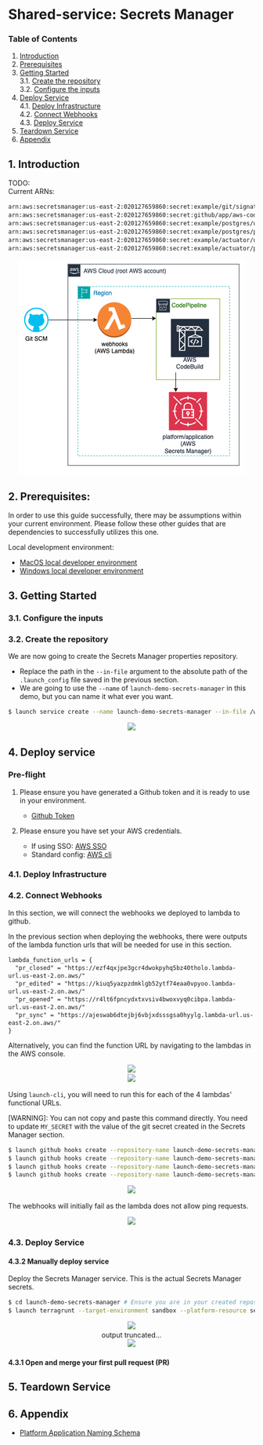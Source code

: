 # Shared-service: Secrets Manager
### **Table of Contents**
1. [Introduction](#1-introduction)
2. [Prerequisites](#2-Prerequisites)
3. [Getting Started](#3-getting-started)  
  3.1. [Create the repository](#31-create-the-repository)  
  3.2. [Configure the inputs](#32-configure-the-inputs)  
4. [Deploy Service](#4-deploy-service)  
  4.1. [Deploy Infrastructure](#41-deploy-infrastructure)  
  4.2. [Connect Webhooks](#42-connect-webhooks)  
  4.3. [Deploy Service](#43-deploy-service)  
5. [Teardown Service](#5-teardown-service)
6. [Appendix](#6-appendix)

## 1. **Introduction**

TODO:  
Current ARNs:
```sh
arn:aws:secretsmanager:us-east-2:020127659860:secret:example/git/signature/secret
arn:aws:secretsmanager:us-east-2:020127659860:secret:github/app/aws-codepipeline-authentication/private_key
arn:aws:secretsmanager:us-east-2:020127659860:secret:example/postgres/username
arn:aws:secretsmanager:us-east-2:020127659860:secret:example/postgres/password
arn:aws:secretsmanager:us-east-2:020127659860:secret:example/actuator/username
arn:aws:secretsmanager:us-east-2:020127659860:secret:example/actuator/password
```

<p align="center">
  <img src="./pictures/sm-complete.png" />
</p>

## 2. **Prerequisites:**

In order to use this guide successfully, there may be assumptions within your current environment. Please follow these other guides that are dependencies to successfully utilizes this one. 

Local development environment:
  - [MacOS local developer environment](./../../../../../development-environments/local/mac/README.md)
  - [Windows local developer environment](./../../../../../development-environments/local/java/windows/README.md)

## 3. **Getting Started**

### 3.1. Configure the inputs


### 3.2. Create the repository
We are now going to create the Secrets Manager properties repository.

- Replace the path in the `--in-file` argument to the absolute path of the `.launch_config` file saved in the previous section. 
- We are going to use the `--name` of `launch-demo-secrets-manager` in this demo, but you can name it what ever you want.

```sh
$ launch service create --name launch-demo-secrets-manager --in-file /workspaces/workplace/common-platform-documentation/platform/common-automation-framework/shared-services/aws/secretsmanager/inputs/.launch_config
```

<p align="center">
  <img src="./pictures/launch-service-create-platform-output.png" /> 
</p>

## 4. **Deploy service**

### Pre-flight
1. Please ensure you have generated a Github token and it is ready to use in your environment.
    - [Github Token](./../../../../development-environments/local/tools/token/README.md)

2. Please ensure you have set your AWS credentials.
    - If using SSO: [AWS SSO](./../../../../../development-environments/local/tools/aws/sso-login/README.md)
    - Standard config: [AWS cli](./../../../../../development-environments/local/tools/aws/cli/README.md)

### 4.1. Deploy Infrastructure


### 4.2. Connect Webhooks
In this section, we will connect the webhooks we deployed to lambda to github. 

In the previous section when deploying the webhooks, there were outputs of the lambda function urls that will be needed for use in this section. 

```
lambda_function_urls = {
  "pr_closed" = "https://ezf4qxjpe3gcr4dwokpyhq5bz40tholo.lambda-url.us-east-2.on.aws/"
  "pr_edited" = "https://kiuq5yazpzdmklgb52ytf74eaa0vpyoo.lambda-url.us-east-2.on.aws/"
  "pr_opened" = "https://r4lt6fpncydxtxvsiv4bwoxvyq0cibpa.lambda-url.us-east-2.on.aws/"
  "pr_sync" = "https://ajeswab6dtejbj6vbjxdsssgsa0hyylg.lambda-url.us-east-2.on.aws/"
}
```

Alternatively, you can find the function URL by navigating to the lambdas in the AWS console.

<p align="center">
  <img src="./pictures/lambdas.png" /><br>
  <img src="./pictures/lambda-describe.png" />
</p>

Using `launch-cli`, you will need to run this for each of the 4 lambdas' functional URLs.

[WARNING]: You can not copy and paste this command directly. You need to update `MY_SECRET` with the value of the git secret created in the Secrets Manager section.

```sh
$ launch github hooks create --repository-name launch-demo-secrets-manager --events '["pull_request"]'  --secret MY_SECRET --url FUNCTION_URL_1
$ launch github hooks create --repository-name launch-demo-secrets-manager --events '["pull_request"]'  --secret MY_SECRET --url FUNCTION_URL_2
$ launch github hooks create --repository-name launch-demo-secrets-manager --events '["pull_request"]'  --secret MY_SECRET --url FUNCTION_URL_3
$ launch github hooks create --repository-name launch-demo-secrets-manager --events '["pull_request"]'  --secret MY_SECRET --url FUNCTION_URL_4
```

<p align="center">
  <img src="./pictures/launch-github-hooks-create-platform.png" />
</p>

The webhooks will initially fail as the lambda does not allow ping requests.

<p align="center">
  <img src="./pictures/github-settings-webhook-complete-platform.png" />
</p>

### 4.3. Deploy Service

#### 4.3.2 Manually deploy service
Deploy the Secrets Manager service. This is the actual Secrets Manager secrets. 

```sh
$ cd launch-demo-secrets-manager # Ensure you are in your created repository's directory
$ launch terragrunt --target-environment sandbox --platform-resource service --apply --generation
```

<p align="center">
  <img src="./pictures/launch-terragrunt-service-apply-platform-output-01.png" /><br>
  output truncated... <br>
  <img src="./pictures/launch-terragrunt-service-apply-platform-output-02.png" />
</p>

#### 4.3.1 Open and merge your first pull request (PR)


## 5. **Teardown Service**

## 6. **Appendix**
- [Platform Application Naming Schema](./../../../../../standards/common-development/git/repository/naming-schemes/platform-sample-applications.md)